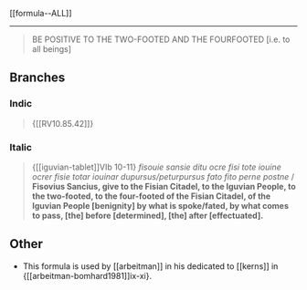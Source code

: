 [[formula--ALL]]
***

> BE POSITIVE TO THE TWO-FOOTED AND THE FOURFOOTED [i.e. to all beings]

## Branches
### Indic
> {[[RV10.85.42]]}

### Italic
> {[[iguvian-tablet]]VIb 10-11}
> *fisouie sansie
ditu
ocre 
fisi 
tote
iouine
ocrer
fisie
totar
iouinar
dupursus/peturpursus
fato fito
perne postne*
/
**Fisovius Sancius, 
give to the Fisian Citadel, 
to the Iguvian People, 
to the two-footed, to the four-footed 
of the Fisian Citadel, 
of the Iguvian People [benignity] 
by what is spoke/fated, by what comes to pass,
[the] before [determined], [the] after [effectuated].**


## Other
- This formula is used by [[arbeitman]] in his dedicated to [[kerns]] in {[[arbeitman-bomhard1981]]ix-xi}.